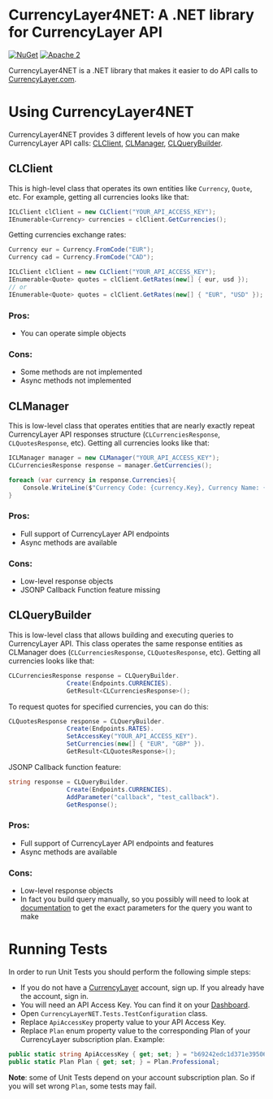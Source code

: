 # CurrencyLayer4NET: A .NET library for CurrencyLayer API

[![NuGet](https://img.shields.io/nuget/v/CurrencyLayer4NET.svg?maxAge=3600)](https://www.nuget.org/packages/CurrencyLayer4NET/) 
[![Apache 2](http://img.shields.io/badge/license-Apache%202-brightgreen.svg)](http://www.apache.org/licenses/LICENSE-2.0)

CurrencyLayer4NET is a .NET library that makes it easier to do API calls to [CurrencyLayer.com](https://currencylayer.com).

# Using CurrencyLayer4NET
CurrencyLayer4NET provides 3 different levels of how you can make CurrencyLayer API calls: [CLClient](#CLClient), [CLManager](#CLManager), [CLQueryBuilder](#CLQueryBuilder).

## CLClient
This is high-level class that operates its own entities like `Currency`, `Quote`, etc. For example, getting all currencies looks like that:
```cs
ICLClient clClient = new CLClient("YOUR_API_ACCESS_KEY");
IEnumerable<Currency> currencies = clClient.GetCurrencies();
```
Getting currencies exchange rates:
```cs
Currency eur = Currency.FromCode("EUR");
Currency cad = Currency.FromCode("CAD");

ICLClient clClient = new CLClient("YOUR_API_ACCESS_KEY");
IEnumerable<Quote> quotes = clClient.GetRates(new[] { eur, usd });
// or
IEnumerable<Quote> quotes = clClient.GetRates(new[] { "EUR", "USD" });
```

### Pros:
- You can operate simple objects

### Cons:
- Some methods are not implemented
- Async methods not implemented

## CLManager
This is low-level class that operates entities that are nearly exactly repeat CurrencyLayer API responses structure (`CLCurrenciesResponse`, `CLQuotesResponse`, etc). Getting all currencies looks like that:
```cs
ICLManager manager = new CLManager("YOUR_API_ACCESS_KEY");
CLCurrenciesResponse response = manager.GetCurrencies();

foreach (var currency in response.Currencies){
	Console.WriteLine($"Currency Code: {currency.Key}, Currency Name: {currency.Value}");
}
```

### Pros:
- Full support of CurrencyLayer API endpoints
- Async methods are available

### Cons:
- Low-level response objects
- JSONP Callback Function feature missing

## CLQueryBuilder
This is low-level class that allows building and executing queries to CurrencyLayer API. This class operates the same response entities as CLManager does (`CLCurrenciesResponse`, `CLQuotesResponse`, etc). Getting all currencies looks like that:
```cs
CLCurrenciesResponse response = CLQueryBuilder.
                Create(Endpoints.CURRENCIES).
                GetResult<CLCurrenciesResponse>();
```
To request quotes for specified currencies, you can do this:
```cs
CLQuotesResponse response = CLQueryBuilder.
                Create(Endpoints.RATES).
                SetAccessKey("YOUR_API_ACCESS_KEY").
				SetCurrencies(new[] { "EUR", "GBP" }).
                GetResult<CLQuotesResponse>();
```
JSONP Callback function feature:
```cs
string response = CLQueryBuilder.
                Create(Endpoints.CURRENCIES).
                AddParameter("callback", "test_callback").
                GetResponse();
```

### Pros:
- Full support of CurrencyLayer API endpoints and features
- Async methods are available

### Cons:
- Low-level response objects
- In fact you build query manually, so you possibly will need to look at [documentation](https://currencylayer.com/documentation) to get the exact parameters for the query you want to make

# Running Tests

In order to run Unit Tests you should perform the following simple steps:
- If you do not have a [CurrencyLayer](https://currencylayer.com) account, sign up. If you already have the account, sign in.
- You will need an API Access Key. You can find it on your [Dashboard](https://currencylayer.com/dashboard).
- Open `CurrencyLayerNET.Tests.TestConfiguration` class.
- Replace `ApiAccessKey` property value to your API Access Key.
- Replace `Plan` enum property value to the corresponding Plan of your CurrencyLayer subscription plan. Example:
```cs
public static string ApiAccessKey { get; set; } = "b69242edc1d371e395060d3f414870d2";
public static Plan Plan { get; set; } = Plan.Professional;
```
**Note**: some of Unit Tests depend on your account subscription plan. So if you will set wrong `Plan`, some tests may fail.